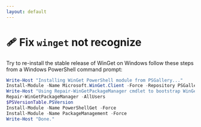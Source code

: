 ```yaml
---
layout: default
---
```

# :adhesive_bandage: Fix `winget` not recognize

Try to re-install the stable release of WinGet on Windows follow these steps from a Windows PowerShell command prompt:

```powershell
Write-Host "Installing WinGet PowerShell module from PSGallery..."
Install-Module -Name Microsoft.WinGet.Client -Force -Repository PSGallery | Out-Null
Write-Host "Using Repair-WinGetPackageManager cmdlet to bootstrap WinGet..."
Repair-WinGetPackageManager -AllUsers
$PSVersionTable.PSVersion
Install-Module -Name PowerShellGet -Force
Install-Module -Name PackageManagement -Force
Write-Host "Done."
```
